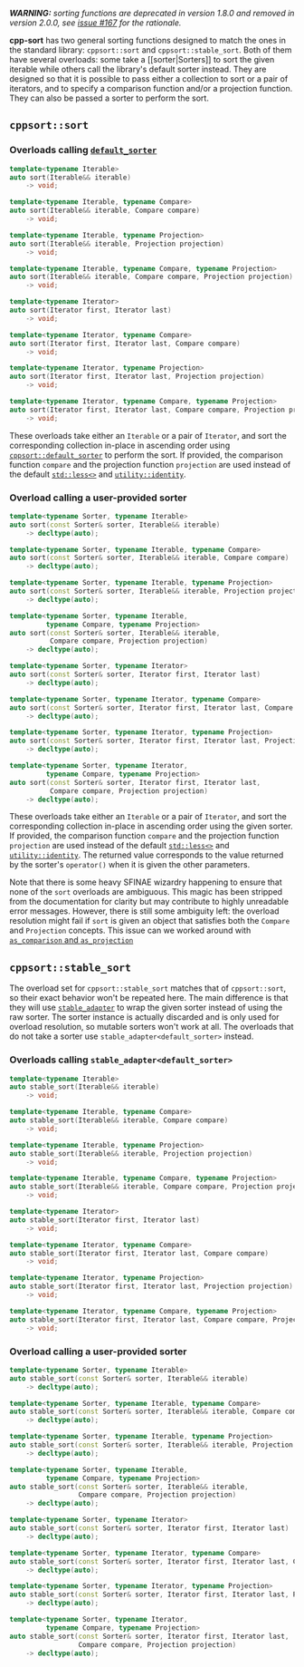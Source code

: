 ***WARNING:** sorting functions are deprecated in version 1.8.0 and removed in version 2.0.0, see [issue #167](https://github.com/Morwenn/cpp-sort/issues/167) for the rationale.*

**cpp-sort** has two general sorting functions designed to match the ones in the standard library: `cppsort::sort` and `cppsort::stable_sort`. Both of them have several overloads: some take a [[sorter|Sorters]] to sort the given iterable while others call the library's default sorter instead. They are designed so that it is possible to pass either a collection to sort or a pair of iterators, and to specify a comparison function and/or a projection function. They can also be passed a sorter to perform the sort.

## `cppsort::sort`

### Overloads calling [`default_sorter`](https://github.com/Morwenn/cpp-sort/wiki/Sorters#default_sorter)

```cpp
template<typename Iterable>
auto sort(Iterable&& iterable)
    -> void;

template<typename Iterable, typename Compare>
auto sort(Iterable&& iterable, Compare compare)
    -> void;

template<typename Iterable, typename Projection>
auto sort(Iterable&& iterable, Projection projection)
    -> void;

template<typename Iterable, typename Compare, typename Projection>
auto sort(Iterable&& iterable, Compare compare, Projection projection)
    -> void;

template<typename Iterator>
auto sort(Iterator first, Iterator last)
    -> void;

template<typename Iterator, typename Compare>
auto sort(Iterator first, Iterator last, Compare compare)
    -> void;

template<typename Iterator, typename Projection>
auto sort(Iterator first, Iterator last, Projection projection)
    -> void;

template<typename Iterator, typename Compare, typename Projection>
auto sort(Iterator first, Iterator last, Compare compare, Projection projection)
    -> void;
```

These overloads take either an `Iterable` or a pair of `Iterator`, and sort the corresponding collection in-place in ascending order using [`cppsort::default_sorter`](https://github.com/Morwenn/cpp-sort/wiki/Sorters#default_sorter) to perform the sort. If provided, the comparison function `compare` and the projection function `projection` are used instead of the default [`std::less<>`](https://en.cppreference.com/w/cpp/utility/functional/less_void) and [`utility::identity`](https://github.com/Morwenn/cpp-sort/wiki/Miscellaneous-utilities#miscellaneous-function-objects).

### Overload calling a user-provided sorter

```cpp 
template<typename Sorter, typename Iterable>
auto sort(const Sorter& sorter, Iterable&& iterable)
    -> decltype(auto);

template<typename Sorter, typename Iterable, typename Compare>
auto sort(const Sorter& sorter, Iterable&& iterable, Compare compare)
    -> decltype(auto);

template<typename Sorter, typename Iterable, typename Projection>
auto sort(const Sorter& sorter, Iterable&& iterable, Projection projection)
    -> decltype(auto);

template<typename Sorter, typename Iterable,
         typename Compare, typename Projection>
auto sort(const Sorter& sorter, Iterable&& iterable,
          Compare compare, Projection projection)
    -> decltype(auto);

template<typename Sorter, typename Iterator>
auto sort(const Sorter& sorter, Iterator first, Iterator last)
    -> decltype(auto);

template<typename Sorter, typename Iterator, typename Compare>
auto sort(const Sorter& sorter, Iterator first, Iterator last, Compare compare)
    -> decltype(auto);

template<typename Sorter, typename Iterator, typename Projection>
auto sort(const Sorter& sorter, Iterator first, Iterator last, Projection projection)
    -> decltype(auto);

template<typename Sorter, typename Iterator,
         typename Compare, typename Projection>
auto sort(const Sorter& sorter, Iterator first, Iterator last,
          Compare compare, Projection projection)
    -> decltype(auto);
```

These overloads take either an `Iterable` or a pair of `Iterator`, and sort the corresponding collection in-place in ascending order using the given sorter. If provided, the comparison function `compare` and the projection function `projection` are used instead of the default [`std::less<>`](https://en.cppreference.com/w/cpp/utility/functional/less_void) and [`utility::identity`](https://github.com/Morwenn/cpp-sort/wiki/Miscellaneous-utilities#miscellaneous-function-objects). The returned value corresponds to the value returned by the sorter's `operator()` when it is given the other parameters.

Note that there is some heavy SFINAE wizardry happening to ensure that none of the `sort` overloads are ambiguous. This magic has been stripped from the documentation for clarity but may contribute to highly unreadable error messages. However, there is still some ambiguity left: the overload resolution might fail if `sort` is given an object that satisfies both the `Compare` and `Projection` concepts. This issue can we worked around with [`as_comparison` and `as_projection`](https://github.com/Morwenn/cpp-sort/wiki/Miscellaneous-utilities#as_comparison-and-as_projection)

## `cppsort::stable_sort`

The overload set for `cppsort::stable_sort` matches that of `cppsort::sort`, so their exact behavior won't be repeated here. The main difference is that they will use [`stable_adapter`](https://github.com/Morwenn/cpp-sort/wiki/Sorter-adapters#stable_adapter) to wrap the given sorter instead of using the raw sorter. The sorter instance is actually discarded and is only used for overload resolution, so mutable sorters won't work at all. The overloads that do not take a sorter use `stable_adapter<default_sorter>` instead.

### Overloads calling `stable_adapter<default_sorter>`

```cpp
template<typename Iterable>
auto stable_sort(Iterable&& iterable)
    -> void;

template<typename Iterable, typename Compare>
auto stable_sort(Iterable&& iterable, Compare compare)
    -> void;

template<typename Iterable, typename Projection>
auto stable_sort(Iterable&& iterable, Projection projection)
    -> void;

template<typename Iterable, typename Compare, typename Projection>
auto stable_sort(Iterable&& iterable, Compare compare, Projection projection)
    -> void;

template<typename Iterator>
auto stable_sort(Iterator first, Iterator last)
    -> void;

template<typename Iterator, typename Compare>
auto stable_sort(Iterator first, Iterator last, Compare compare)
    -> void;

template<typename Iterator, typename Projection>
auto stable_sort(Iterator first, Iterator last, Projection projection)
    -> void;

template<typename Iterator, typename Compare, typename Projection>
auto stable_sort(Iterator first, Iterator last, Compare compare, Projection projection)
    -> void;
```

### Overload calling a user-provided sorter

```cpp 
template<typename Sorter, typename Iterable>
auto stable_sort(const Sorter& sorter, Iterable&& iterable)
    -> decltype(auto);

template<typename Sorter, typename Iterable, typename Compare>
auto stable_sort(const Sorter& sorter, Iterable&& iterable, Compare compare)
    -> decltype(auto);

template<typename Sorter, typename Iterable, typename Projection>
auto stable_sort(const Sorter& sorter, Iterable&& iterable, Projection projection)
    -> decltype(auto);

template<typename Sorter, typename Iterable,
         typename Compare, typename Projection>
auto stable_sort(const Sorter& sorter, Iterable&& iterable,
                 Compare compare, Projection projection)
    -> decltype(auto);

template<typename Sorter, typename Iterator>
auto stable_sort(const Sorter& sorter, Iterator first, Iterator last)
    -> decltype(auto);

template<typename Sorter, typename Iterator, typename Compare>
auto stable_sort(const Sorter& sorter, Iterator first, Iterator last, Compare compare)
    -> decltype(auto);

template<typename Sorter, typename Iterator, typename Projection>
auto stable_sort(const Sorter& sorter, Iterator first, Iterator last, Projection projection)
    -> decltype(auto);

template<typename Sorter, typename Iterator,
         typename Compare, typename Projection>
auto stable_sort(const Sorter& sorter, Iterator first, Iterator last,
                 Compare compare, Projection projection)
    -> decltype(auto);
```
